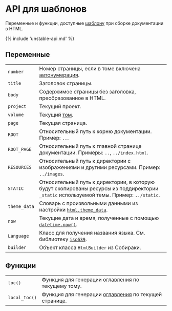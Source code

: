 # API для шаблонов

Переменные и функции, доступные [шаблону](../4-customization/1-html.md#template) при сборке документации в HTML.

{% include 'unstable-api.md' %}

## Переменные

|               |                                                                                                                                         |
|---------------|-----------------------------------------------------------------------------------------------------------------------------------------|
| `number`      | Номер страницы, если в томе включена [автонумерация](../1-concepts/3-structure.md#autonumeration).                                      |
| `title`       | Заголовок страницы.                                                                                                                     |
| `body`        | Содержимое страницы без заголовка, преобразованное в HTML.                                                                              |
| `project`     | Текущий проект.                                                                                                                         |
| `volume`      | Текущий [том](../1-concepts/1-volumes.md).                                                                                              |
| `page`        | Текущая страница.                                                                                                                       |
| `ROOT`        | Относительный путь к корню документации. Пример: `..`.                                                                                  |
| `ROOT_PAGE`   | Относительный путь к главной странице документации. Примеры: `..`, `../index.html`.                                                     |
| `RESOURCES`   | Относительный путь к директории с изображениями и другими ресурсами. Пример: `../images`.                                               |
| `STATIC`      | Относительный путь к директории, в которую будут скопированы ресурсы из поддиректории `_static` используемой темы. Пример: `../static`. |
| `theme_data`  | Словарь с произвольными данными из настройки [`html.theme_data`](../5-reference/1-configuration.md#volume.html.theme_data).                  |
| `now`         | Текущие дата и время, полученные с помощью [`datetime.now()`](https://docs.python.org/3/library/datetime.html#datetime.datetime.now).   |
| `Language`    | Класс для получения названия языка. См. библиотеку [`iso639`](https://github.com/jacksonllee/iso639).                                   |
| `builder`     | Объект класса `HtmlBuilder` из Собираки.                                                                                                |

## Функции

|               |                                                                                                                                         |
|---------------|-----------------------------------------------------------------------------------------------------------------------------------------|
| `toc()`       | Функция для генерации [оглавления](../1-concepts/3-structure.md#toc) по текущему тому.                                                  |
| `local_toc()` | Функция для генерации [оглавления](../1-concepts/3-structure.md#toc) по текущей странице.                                               |